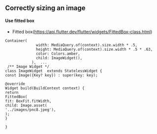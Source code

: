 
## Correctly sizing an image

#### Use fitted box
* Fitted box(https://api.flutter.dev/flutter/widgets/FittedBox-class.html) 

```
Container(
              width: MediaQuery.of(context).size.width * .5,
              height: MediaQuery.of(context).size.width * .5 * .63,
              color: Colors.amber,
              child: ImageWidget(),
            ),  ...
 /** Image Widget */
class ImageWidget  extends StatelessWidget {
const Image({Key? key}) : super(key: key);

@override
Widget build(BuildContext context) {
return
FittedBox(
fit: BoxFit.fitWidth,
child: Image.asset(
'../images/pnc8.jpeg'),
);
}

}
````
